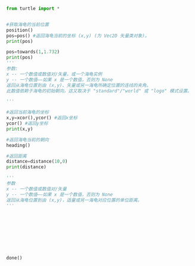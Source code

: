 
<BlogInfo title="4.获取海龟的状态" author="白日梦想猿" pv=0 read_times=0 pre_cost_time=0分26秒 category="turtle学习" tag_list="['turtle学习']" create_time="2021.07.18 16:03:57" update_time="2021.07.18 16:23:05" />

```python
from turtle import *


#获取海龟的当前位置
position()
pos=pos() #返回海龟当前的坐标 (x,y) (为 Vec2D 矢量类对象)。
print(pos)

pos=towards(1,1.732)
print(pos)
'''
参数:
x -- 一个数值或数值对/矢量，或一个海龟实例
y -- 一个数值——如果 x 是一个数值，否则为 None
返回从海龟位置到由 (x,y)、矢量或另一海龟所确定位置的连线的夹角。
此数值依赖于海龟的初始朝向，这又取决于 "standard"/"world" 或 "logo" 模式设置。

'''

#返回当前海龟的坐标
x,y=xcor(),ycor() #返回x坐标
ycor() #返回y坐标
print(x,y)

#返回海龟当前的朝向
heading()

#返回距离
distance=distance(10,0)
print(distance)

'''
参数
x -- 一个数值或数值对/矢量
y -- 一个数值——如果 x 是一个数值，否则为 None
返回从海龟位置到由 (x,y)，适量或另一海龟对应位置的单位距离。
'''









done()



```
